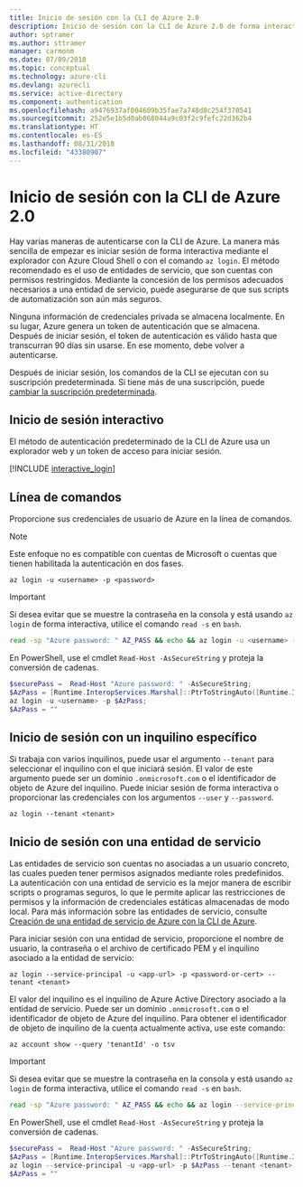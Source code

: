 ```yaml
---
title: Inicio de sesión con la CLI de Azure 2.0
description: Inicio de sesión con la CLI de Azure 2.0 de forma interactiva o con credenciales locales
author: sptramer
ms.author: sttramer
manager: carmonm
ms.date: 07/09/2018
ms.topic: conceptual
ms.technology: azure-cli
ms.devlang: azurecli
ms.service: active-directory
ms.component: authentication
ms.openlocfilehash: a9476937af004609b35fae7a748d8c254f370541
ms.sourcegitcommit: 252e5e1b5d0ab868044a9c03f2c9fefc22d362b4
ms.translationtype: HT
ms.contentlocale: es-ES
ms.lasthandoff: 08/31/2018
ms.locfileid: "43380907"
---
```

# <a name="sign-in-with-azure-cli-20"></a>Inicio de sesión con la CLI de Azure 2.0

Hay varias maneras de autenticarse con la CLI de Azure. La manera más sencilla de empezar es iniciar sesión de forma interactiva mediante el explorador con Azure Cloud Shell o con el comando `az login`.
El método recomendado es el uso de entidades de servicio, que son cuentas con permisos restringidos. Mediante la concesión de los permisos adecuados necesarios a una entidad de servicio, puede asegurarse de que sus scripts de automatización son aún más seguros.

Ninguna información de credenciales privada se almacena localmente. En su lugar, Azure genera un token de autenticación que se almacena. Después de iniciar sesión, el token de autenticación es válido hasta que transcurran 90 días sin usarse. En ese momento, debe volver a autenticarse.

Después de iniciar sesión, los comandos de la CLI se ejecutan con su suscripción predeterminada. Si tiene más de una suscripción, puede [cambiar la suscripción predeterminada](manage-azure-subscriptions-azure-cli.md).

## <a name="interactive-sign-in"></a>Inicio de sesión interactivo

El método de autenticación predeterminado de la CLI de Azure usa un explorador web y un token de acceso para iniciar sesión.

[!INCLUDE [interactive_login](includes/interactive-login.md)]

## <a name="command-line"></a>Línea de comandos

Proporcione sus credenciales de usuario de Azure en la línea de comandos.

> [!Note]
> Este enfoque no es compatible con cuentas de Microsoft o cuentas que tienen habilitada la autenticación en dos fases.

```azurecli
az login -u <username> -p <password>
```

> [!IMPORTANT]
> Si desea evitar que se muestre la contraseña en la consola y está usando `az login` de forma interactiva, utilice el comando `read -s` en `bash`.
>
> ```bash
> read -sp "Azure password: " AZ_PASS && echo && az login -u <username> -p $AZ_PASS
> ```
>
> En PowerShell, use el cmdlet `Read-Host -AsSecureString` y proteja la conversión de cadenas.
>
> ```powershell
> $securePass =  Read-Host "Azure password: " -AsSecureString;
> $AzPass = [Runtime.InteropServices.Marshal]::PtrToStringAuto([Runtime.InteropServices.Marshal]::SecureStringToBSTR($securePass));
> az login -u <username> -p $AzPass;
> $AzPass = ""
> ```

## <a name="sign-in-with-a-specific-tenant"></a>Inicio de sesión con un inquilino específico

Si trabaja con varios inquilinos, puede usar el argumento `--tenant` para seleccionar el inquilino con el que iniciará sesión. El valor de este argumento puede ser un dominio `.onmicrosoft.com` o el identificador de objeto de Azure del inquilino. Puede iniciar sesión de forma interactiva o proporcionar las credenciales con los argumentos `--user` y `--password`.

```azurecli
az login --tenant <tenant>
```

## <a name="sign-in-with-a-service-principal"></a>Inicio de sesión con una entidad de servicio

Las entidades de servicio son cuentas no asociadas a un usuario concreto, las cuales pueden tener permisos asignados mediante roles predefinidos. La autenticación con una entidad de servicio es la mejor manera de escribir scripts o programas seguros, lo que le permite aplicar las restricciones de permisos y la información de credenciales estáticas almacenadas de modo local. Para más información sobre las entidades de servicio, consulte [Creación de una entidad de servicio de Azure con la CLI de Azure](create-an-azure-service-principal-azure-cli.md).

Para iniciar sesión con una entidad de servicio, proporcione el nombre de usuario, la contraseña o el archivo de certificado PEM y el inquilino asociado a la entidad de servicio:

```azurecli
az login --service-principal -u <app-url> -p <password-or-cert> --tenant <tenant>
```

El valor del inquilino es el inquilino de Azure Active Directory asociado a la entidad de servicio. Puede ser un dominio `.onmicrosoft.com` o el identificador de objeto de Azure del inquilino.
Para obtener el identificador de objeto de inquilino de la cuenta actualmente activa, use este comando:

```azurecli-interactive
az account show --query 'tenantId' -o tsv
```

> [!IMPORTANT]
> Si desea evitar que se muestre la contraseña en la consola y está usando `az login` de forma interactiva, utilice el comando `read -s` en `bash`.
>
> ```bash
> read -sp "Azure password: " AZ_PASS && echo && az login --service-principal -u <app-url> -p $AZ_PASS --tenant <tenant>
> ```
>
> En PowerShell, use el cmdlet `Read-Host -AsSecureString` y proteja la conversión de cadenas.
>
> ```powershell
> $securePass =  Read-Host "Azure password: " -AsSecureString;
> $AzPass = [Runtime.InteropServices.Marshal]::PtrToStringAuto([Runtime.InteropServices.Marshal]::SecureStringToBSTR($securePass));
> az login --service-principal -u <app-url> -p $AzPass --tenant <tenant>;
> $AzPass = ""
> ```
